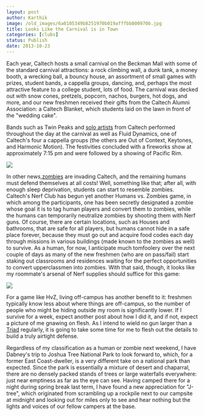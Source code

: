```yaml
---
layout: post
author: Karthik
image: /old_images/6a0105349b8251970b019afffbb800970b.jpg
title: Looks Like the Carnival is in Town
categories: [clubs]
status: Publish
date: 2013-10-23
---
```


Each year, Caltech hosts a small carnival on the Beckman Mall with some of the standard carnival attractions: a rock climbing wall, a dunk tank, a money booth, a wrecking ball, a bouncy house, an assortment of small games with prizes, student bands, a cappella groups, dancing, and, perhaps the most attractive feature to a college student, lots of food. The carnival was decked out with snow cones, pretzels, popcorn, nachos, burgers, hot dogs, and more, and our new freshmen received their gifts from the Caltech Alumni Association: a Caltech Blanket, which students laid on the lawn in front of the "wedding cake".

Bands such as Twin Peaks and [solo artists](https://soundcloud.com/slopycopy) from Caltech performed throughout the day at the carnival as well as Fluid Dynamics, one of Caltech's four a cappella groups (the others are Out of Context, Keytones, and Harmonic Motion). The festivities concluded with a fireworks show at approximately 7:15 pm and were followed by a showing of Pacific Rim.


![](/old_images/caltech_as_it_happens/6a0105349b8251970b019b0020f1a7970b.jpg)

In other news,[zombies](https://agallantidea.files.wordpress.com/2011/11/westlake_zombieflyer_forhumans.jpg) are invading Caltech, and the remaining humans must defend themselves at all costs! Well, something like that; after all, with enough sleep deprivation, students can start to resemble zombies. Caltech's Nerf Club has begun yet another Humans vs. Zombies game, in which among the participants, one has been secretly designated a zombie whose goal it is to tag human players and convert them to zombies, while the humans can temporarily neutralize zombies by shooting them with Nerf guns. Of course, there are certain locations, such as Houses and bathrooms, that are safe for all players, but humans cannot hide in a safe place forever, because they must go out and acquire food codes each day through missions in various buildings (made known to the zombies as well) to survive. As a human, for now, I anticipate much tomfoolery over the next couple of days as many of the new freshmen (who are on pass/fail) start staking out classrooms and residences waiting for the perfect opportunities to convert upperclassmen into zombies. With that said, though, it looks like my roommate's arsenal of Nerf supplies should suffice for this game:


![](/old_images/caltech_as_it_happens/6a0105349b8251970b019b0003b4ac970c.jpg)

For a game like HvZ, living off-campus has another benefit to it: freshmen typically know less about where things are off-campus, so the number of people who might be hiding outside my room is significantly lower. If I survive for a week, expect another post about how I did it, and if not, expect a picture of me gnawing on flesh. As I intend to wield no gun larger than a [Triad](https://nerf.wikia.com/wiki/Triad_EX-3) regularly, it is going to take some time for me to flesh out the details to build a truly airtight defense.

Regardless of my classification as a human or zombie next weekend, I have Dabney's trip to Joshua Tree National Park to look forward to, which, for a former East Coast-dweller, is a very different take on a national park than expected. Since the park is essentially a mixture of desert and chaparral, there are no densely packed stands of trees or large waterfalls everywhere: just near emptiness as far as the eye can see. Having camped there for a night during spring break last term, I have found a new appreciation for "J-tree", which originated from scrambling up a rockpile next to our campsite at midnight and looking out for miles only to see and hear nothing but the lights and voices of our fellow campers at the base.

